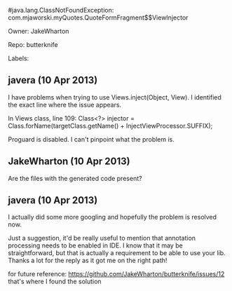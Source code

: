 #java.lang.ClassNotFoundException: com.mjaworski.myQuotes.QuoteFormFragment$$ViewInjector

Owner: JakeWharton

Repo: butterknife

Labels: 

## javera (10 Apr 2013)

I have problems when trying to use Views.inject(Object, View). I identified the exact line where the issue appears.

In Views class, line 109:
        Class<?> injector = Class.forName(targetClass.getName() + InjectViewProcessor.SUFFIX);

Proguard is disabled. I can't pinpoint what the problem is.


## JakeWharton (10 Apr 2013)

Are the files with the generated code present?


## javera (10 Apr 2013)

I actually did some more googling and hopefully the problem is resolved now.

Just a suggestion, it'd be really useful to mention that annotation processing needs to be enabled in IDE. I know that it may be straightforward, but that is actually a requirement to be able to use your lib. Thanks a lot for the reply as it got me on the right path!

for future reference: https://github.com/JakeWharton/butterknife/issues/12
that's where I found the solution



